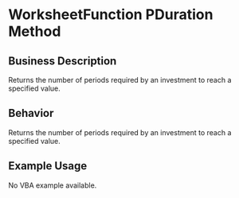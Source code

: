 # WorksheetFunction PDuration Method

## Business Description
Returns the number of periods required by an investment to reach a specified value.

## Behavior
Returns the number of periods required by an investment to reach a specified value.

## Example Usage
No VBA example available.